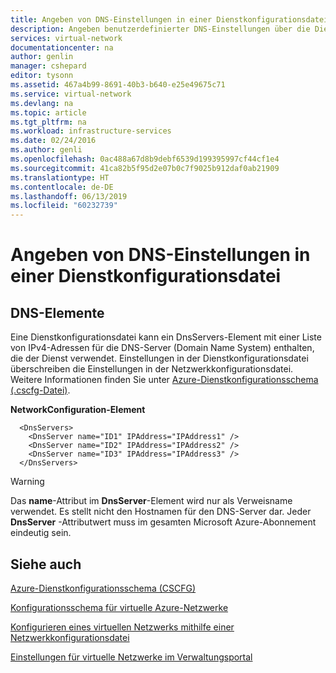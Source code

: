 ```yaml
---
title: Angeben von DNS-Einstellungen in einer Dienstkonfigurationsdatei | Microsoft Docs
description: Angeben benutzerdefinierter DNS-Einstellungen über die Dienstkonfigurationsdatei für ein virtuelles Netzwerk
services: virtual-network
documentationcenter: na
author: genlin
manager: cshepard
editor: tysonn
ms.assetid: 467a4b99-8691-40b3-b640-e25e49675c71
ms.service: virtual-network
ms.devlang: na
ms.topic: article
ms.tgt_pltfrm: na
ms.workload: infrastructure-services
ms.date: 02/24/2016
ms.author: genli
ms.openlocfilehash: 0ac488a67d8b9debf6539d199395997cf44cf1e4
ms.sourcegitcommit: 41ca82b5f95d2e07b0c7f9025b912daf0ab21909
ms.translationtype: HT
ms.contentlocale: de-DE
ms.lasthandoff: 06/13/2019
ms.locfileid: "60232739"
---
```

# <a name="specifying-dns-settings-in-a-service-configuration-file"></a>Angeben von DNS-Einstellungen in einer Dienstkonfigurationsdatei
## <a name="dns-elements"></a>DNS-Elemente
Eine Dienstkonfigurationsdatei kann ein DnsServers-Element mit einer Liste von IPv4-Adressen für die DNS-Server (Domain Name System) enthalten, die der Dienst verwendet. Einstellungen in der Dienstkonfigurationsdatei überschreiben die Einstellungen in der Netzwerkkonfigurationsdatei. Weitere Informationen finden Sie unter [Azure-Dienstkonfigurationsschema (.cscfg-Datei)](https://msdn.microsoft.com/library/azure/ee758710.aspx).

**NetworkConfiguration-Element**

      <DnsServers>
        <DnsServer name="ID1" IPAddress="IPAddress1" />
        <DnsServer name="ID2" IPAddress="IPAddress2" />
        <DnsServer name="ID3" IPAddress="IPAddress3" />
      </DnsServers>

> [!WARNING]
> Das **name**-Attribut im **DnsServer**-Element wird nur als Verweisname verwendet. Es stellt nicht den Hostnamen für den DNS-Server dar. Jeder **DnsServer** -Attributwert muss im gesamten Microsoft Azure-Abonnement eindeutig sein.
> 
> 

## <a name="see-also"></a>Siehe auch
[Azure-Dienstkonfigurationsschema (CSCFG)](https://msdn.microsoft.com/library/windowsazure/ee758710)

[Konfigurationsschema für virtuelle Azure-Netzwerke](https://go.microsoft.com/fwlink/?LinkId=248093)

[Konfigurieren eines virtuellen Netzwerks mithilfe einer Netzwerkkonfigurationsdatei](https://go.microsoft.com/fwlink/?LinkId=248094)

[Einstellungen für virtuelle Netzwerke im Verwaltungsportal](https://go.microsoft.com/fwlink/?LinkId=248092)


